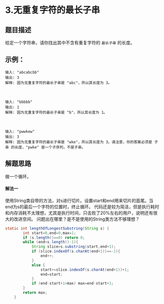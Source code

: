 3.无重复字符的最长子串
===
题目描述
---

给定一个字符串，请你找出其中不含有重复字符的 `最长子串` 的长度。

示例：
---

    输入: "abcabcbb"
    输出: 3 
    解释: 因为无重复字符的最长子串是 "abc"，所以其长度为 3。
<br>

    输入: "bbbbb"
    输出: 1
    解释: 因为无重复字符的最长子串是 "b"，所以其长度为 1。
<br>

    输入: "pwwkew"
    输出: 3
    解释: 因为无重复字符的最长子串是 "wke"，所以其长度为 3。请注意，你的答案必须是 子串 的长度，"pwke" 是一个子序列，不是子串。

解题思路
---
做一个循环。

#### 解法一
使用String类自带的方法，对s进行切片。设置start和end用来切片的首尾。当end为s的最后一个字符的位置时，终止循环。
代码还是较为简洁，但是执行耗时和内存消耗不太理想，尤其是执行时间，只击败了20%左右的用户，说明还有很大的改进空间。
问题出在哪里？是不是使用的String类方法不够理想？
```java
static int lengthOfLongestSubstring(String s) {
        int start=0,end=0,max=1;
        if (s.length()==0) return 0;
        while (end<s.length()-1){
            String slice=s.substring(start,end+1);
            if (slice.indexOf(s.charAt(end+1))==-1){
                end++;
            }
            else {
                start+=slice.indexOf(s.charAt(end+1))+1;
                end=start;
            }
            if (end-start+1>max) max=end-start+1;
        }
        return max;
    }
```
